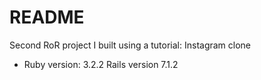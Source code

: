 # README

Second RoR project I built using a tutorial: Instagram clone

- Ruby version: 3.2.2 Rails version 7.1.2
